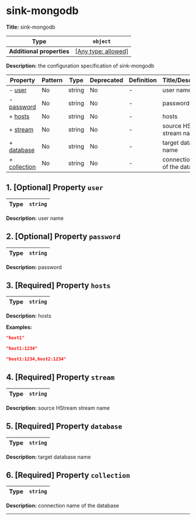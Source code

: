 # sink-mongodb

**Title:** sink-mongodb

| Type                      | `object`                                                                  |
| ------------------------- | ------------------------------------------------------------------------- |
| **Additional properties** | [[Any type: allowed]](# "Additional Properties of any type are allowed.") |

**Description:** the configuration specification of sink-mongodb

| Property                     | Pattern | Type   | Deprecated | Definition | Title/Description               |
| ---------------------------- | ------- | ------ | ---------- | ---------- | ------------------------------- |
| - [user](#user )             | No      | string | No         | -          | user name                       |
| - [password](#password )     | No      | string | No         | -          | password                        |
| + [hosts](#hosts )           | No      | string | No         | -          | hosts                           |
| + [stream](#stream )         | No      | string | No         | -          | source HStream stream name      |
| + [database](#database )     | No      | string | No         | -          | target database name            |
| + [collection](#collection ) | No      | string | No         | -          | connection name of the database |

## <a name="user"></a>1. [Optional] Property `user`

| Type | `string` |
| ---- | -------- |

**Description:** user name

## <a name="password"></a>2. [Optional] Property `password`

| Type | `string` |
| ---- | -------- |

**Description:** password

## <a name="hosts"></a>3. [Required] Property `hosts`

| Type | `string` |
| ---- | -------- |

**Description:** hosts

**Examples:** 

```json
"host1"
```

```json
"host1:1234"
```

```json
"host1:1234,host2:1234"
```

## <a name="stream"></a>4. [Required] Property `stream`

| Type | `string` |
| ---- | -------- |

**Description:** source HStream stream name

## <a name="database"></a>5. [Required] Property `database`

| Type | `string` |
| ---- | -------- |

**Description:** target database name

## <a name="collection"></a>6. [Required] Property `collection`

| Type | `string` |
| ---- | -------- |

**Description:** connection name of the database

----------------------------------------------------------------------------------------------------------------------------
